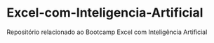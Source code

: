 # Excel-com-Inteligencia-Artificial

Repositório relacionado ao Bootcamp Excel com Inteligência Artificial
